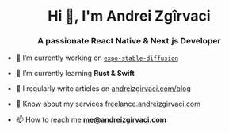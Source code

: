<h1 align="center">Hi 👋, I'm Andrei Zgîrvaci</h1>
<h3 align="center">A passionate React Native & Next.js Developer</h3>

- 🔭 I’m currently working on [`expo-stable-diffusion`](https://github.com/andrei-zgirvaci/expo-stable-diffusion)

- 🌱 I’m currently learning **Rust & Swift**

- 📝 I regularly write articles on [andreizgirvaci.com/blog](https://andreizgirvaci.com/blog)

- 📄 Know about my services [freelance.andreizgirvaci.com](https://freelance.andreizgirvaci.com)

- 📫 How to reach me **me@andreizgirvaci.com**
